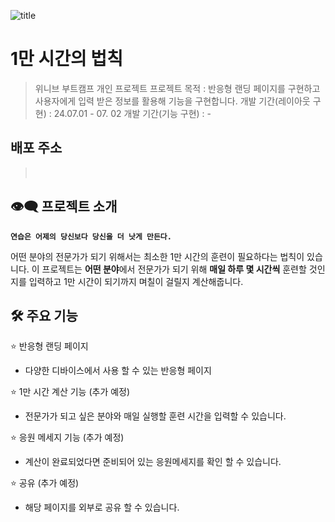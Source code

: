 ![title](https://github.com/Forhye/pj-10000HourRule/assets/158287478/d6b9b6c0-398c-4be5-9518-1000d6b79e50)

# 1만 시간의 법칙

> 위니브 부트캠프 개인 프로젝트
> 프로젝트 목적 : 반응형 랜딩 페이지를 구현하고 사용자에게 입력 받은 정보를 활용해 기능을 구현합니다.
> 개발 기간(레이아웃 구현) : 24.07.01 - 07. 02
> 개발 기간(기능 구현) : -

## 배포 주소

> &nbsp;

## 👁‍🗨 프로젝트 소개

**`연습은 어제의 당신보다 당신을 더 낫게 만든다.`**

어떤 분야의 전문가가 되기 위해서는 최소한 1만 시간의 훈련이 필요하다는 법칙이 있습니다.
이 프로젝트는 **어떤 분야**에서 전문가가 되기 위해
**매일 하루 몇 시간씩** 훈련할 것인지를 입력하고
1만 시간이 되기까지 며칠이 걸릴지 계산해줍니다.

## 🛠 주요 기능

⭐ 반응형 랜딩 페이지

- 다양한 디바이스에서 사용 할 수 있는 반응형 페이지

⭐ 1만 시간 계산 기능 (추가 예정)

- 전문가가 되고 싶은 분야와 매일 실행할 훈련 시간을 입력할 수 있습니다.

⭐ 응원 메세지 기능 (추가 예정)

- 계산이 완료되었다면 준비되어 있는 응원메세지를 확인 할 수 있습니다.

⭐ 공유 (추가 예정)

- 해당 페이지를 외부로 공유 할 수 있습니다.
